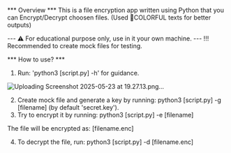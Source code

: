 *** Overview ***
This is a file encryption app written using Python that you can Encrypt/Decrypt choosen files. (Used 🎨COLORFUL texts for better outputs)

--- ⚠️ For educational purpose only, use in it your own machine.
--- !!! Recommended to create mock files for testing.

*** How to use? ***
1. Run: 'python3 [script.py] -h' for guidance.
   
![Uploading Screenshot 2025-05-23 at 19.27.13.png…]()

2. Create mock file and generate a key by running: python3 [script.py] -g [filename] (by default 'secret.key').
3. Try to encrypt it by running: python3 [script.py] -e [filename]
   
The file will be encrypted as: [filename.enc]

4. To decrypt the file, run: python3 [script.py] -d [filename.enc]
